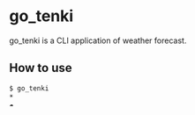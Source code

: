 # go_tenki
go_tenki is a CLI application of weather forecast.

## How to use

```
$ go_tenki
☀️
☁️
```
